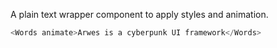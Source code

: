 A plain text wrapper component to apply styles and animation.

```js
<Words animate>Arwes is a cyberpunk UI framework</Words>
```
